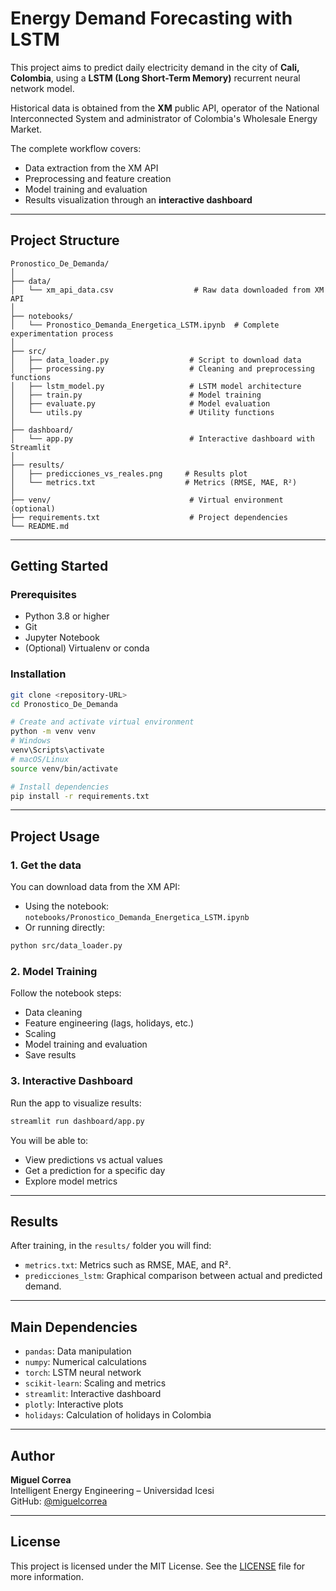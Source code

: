 # Energy Demand Forecasting with LSTM

This project aims to predict daily electricity demand in the city of **Cali, Colombia**, using a **LSTM (Long Short-Term Memory)** recurrent neural network model.

Historical data is obtained from the **XM** public API, operator of the National Interconnected System and administrator of Colombia's Wholesale Energy Market.

The complete workflow covers:

- Data extraction from the XM API
- Preprocessing and feature creation
- Model training and evaluation
- Results visualization through an **interactive dashboard**

---

## Project Structure

```
Pronostico_De_Demanda/
│
├── data/
│   └── xm_api_data.csv                  # Raw data downloaded from XM API
│
├── notebooks/
│   └── Pronostico_Demanda_Energetica_LSTM.ipynb  # Complete experimentation process
│
├── src/
│   ├── data_loader.py                  # Script to download data
│   ├── processing.py                   # Cleaning and preprocessing functions
│   ├── lstm_model.py                   # LSTM model architecture
│   ├── train.py                        # Model training
│   ├── evaluate.py                     # Model evaluation
│   └── utils.py                        # Utility functions
│
├── dashboard/
│   └── app.py                          # Interactive dashboard with Streamlit
│
├── results/
│   ├── predicciones_vs_reales.png     # Results plot
│   └── metrics.txt                    # Metrics (RMSE, MAE, R²)
│
├── venv/                               # Virtual environment (optional)
├── requirements.txt                    # Project dependencies
└── README.md
```

---

## Getting Started

### Prerequisites

- Python 3.8 or higher
- Git
- Jupyter Notebook
- (Optional) Virtualenv or conda

### Installation

```bash
git clone <repository-URL>
cd Pronostico_De_Demanda

# Create and activate virtual environment
python -m venv venv
# Windows
venv\Scripts\activate
# macOS/Linux
source venv/bin/activate

# Install dependencies
pip install -r requirements.txt
```

---

## Project Usage

### 1. Get the data

You can download data from the XM API:

- Using the notebook: `notebooks/Pronostico_Demanda_Energetica_LSTM.ipynb`
- Or running directly:

```bash
python src/data_loader.py
```

### 2. Model Training

Follow the notebook steps:

- Data cleaning
- Feature engineering (lags, holidays, etc.)
- Scaling
- Model training and evaluation
- Save results

### 3. Interactive Dashboard

Run the app to visualize results:

```bash
streamlit run dashboard/app.py
```

You will be able to:

- View predictions vs actual values
- Get a prediction for a specific day
- Explore model metrics

---

## Results

After training, in the `results/` folder you will find:

- `metrics.txt`: Metrics such as RMSE, MAE, and R².
- `predicciones_lstm`: Graphical comparison between actual and predicted demand.

---

## Main Dependencies

- `pandas`: Data manipulation
- `numpy`: Numerical calculations
- `torch`: LSTM neural network
- `scikit-learn`: Scaling and metrics
- `streamlit`: Interactive dashboard
- `plotly`: Interactive plots
- `holidays`: Calculation of holidays in Colombia

---

## Author

**Miguel Correa**  
Intelligent Energy Engineering – Universidad Icesi  
GitHub: [@miguelcorrea](https://github.com/miguelcorrea)

---

## License

This project is licensed under the MIT License. See the [LICENSE](LICENSE) file for more information.